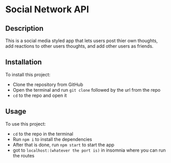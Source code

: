 # Social Network API

## Description

This is a social media styled app that lets users post thier own thoughts, add reactions to other users thoughts, and add other users as friends.

## Installation

To install this project:
- Clone the repository from GitHub
- Open the terminal and run `git clone` followed by the url from the repo
- `cd` to the repo and open it

## Usage

To use this project: 
- `cd` to the repo in the terminal
- Run `npm i` to install the dependencies
- After that is done, run `npm start` to start the app
- got to `localhost:(whatever the port is)` in insomnia where you can run the routes